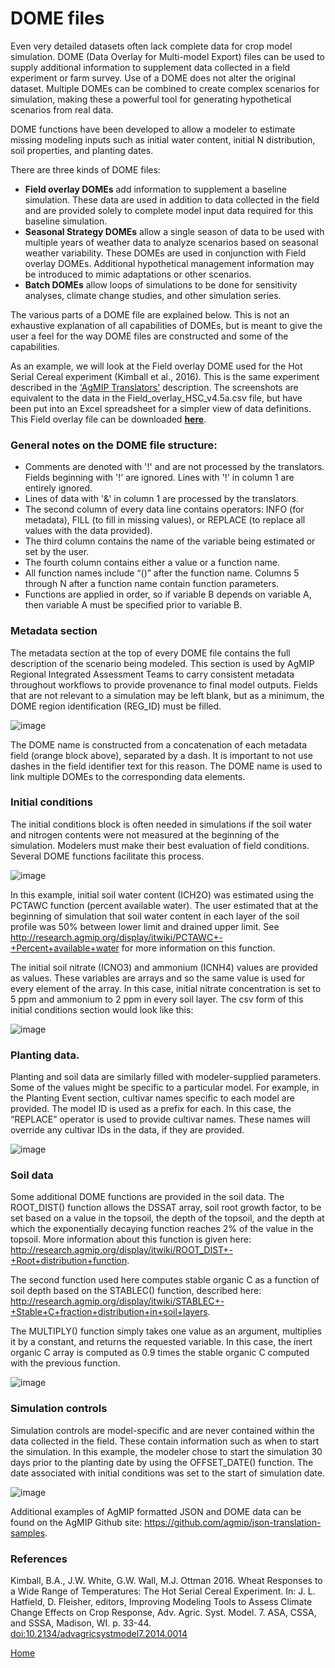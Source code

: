 # DOME files

Even very detailed datasets often lack complete data for crop model simulation. DOME (Data Overlay for Multi-model Export) files can be used to supply additional information to supplement data collected in a field experiment or farm survey. Use of a DOME does not alter the original dataset. Multiple DOMEs can be combined to create complex scenarios for simulation, making these a powerful tool for generating hypothetical scenarios from real data. 

DOME functions have been developed to allow a modeler to estimate missing modeling inputs such as initial water content, initial N distribution, soil properties, and planting dates.

There are three kinds of DOME files:
* **Field overlay DOMEs** add information to supplement a baseline simulation. These data are used in addition to data collected in the field and are provided solely to complete model input data required for this baseline simulation. 
* **Seasonal Strategy DOMEs** allow a single season of data to be used with multiple years of weather data to analyze scenarios based on seasonal weather variability. These  DOMEs are used in conjunction with Field overlay DOMEs. Additional hypothetical management information may be introduced to mimic adaptations or other scenarios.
* **Batch DOMEs** allow loops of simulations to be done for sensitivity analyses, climate change studies, and other simulation series. 

The various parts of a DOME file are explained below. This is not an exhaustive explanation of all capabilities of DOMEs, but is meant to give the user a feel for the way DOME files are constructed and some of the capabilities.

As an example, we will look at the Field overlay DOME used for the Hot Serial Cereal experiment (Kimball et al., 2016). This is the same experiment described in the ['AgMIP Translators'](AgMIP_translators.md) description. The screenshots are equivalent to the data in the Field_overlay_HSC_v4.5a.csv file, but have been put into an Excel spreadsheet for a simpler view of data definitions. This Field overlay file can be downloaded [**here**](https://github.com/agmip/json-translation-samples/blob/master/Wheat_HSC_SHORT/Field_overlay_HSC_v4.5.zip?raw=true). 

### General notes on the DOME file structure:
* Comments are denoted with '!' and are not processed by the translators. Fields beginning with '!' are ignored. Lines with '!' in column 1 are entirely ignored.
* Lines of data with '&' in column 1 are processed by the translators.
* The second column of every data line contains operators: INFO (for metadata), FILL (to fill in missing values), or REPLACE (to replace all values with the data provided).
* The third column contains the name of the variable being estimated or set by the user.
* The fourth column contains either a value or a function name. 
* All function names include “()” after the function name. Columns 5 through N after a function name contain function parameters. 
* Functions are applied in order, so if variable B depends on variable A, then variable A must be specified prior to variable B. 

### Metadata section
The metadata section at the top of every DOME file contains the full description of the scenario being modeled. This section is used by AgMIP Regional Integrated Assessment Teams to carry consistent metadata throughout workflows to provide provenance to final model outputs. Fields that are not relevant to a simulation may be left blank, but as a minimum, the DOME region identification (REG_ID) must be filled.

![image](https://raw.githubusercontent.com/agmip/agmip.github.io/master/docs/images/DOME1.JPG)

The DOME name is constructed from a concatenation of each metadata field (orange block above), separated by a dash. It is important to not use dashes in the field identifier text for this reason. The DOME name is used to link multiple DOMEs to the corresponding data elements.

### Initial conditions
The initial conditions block is often needed in simulations if the soil water and nitrogen contents were not measured at the beginning of the simulation. Modelers must make their best evaluation of field conditions. Several DOME functions facilitate this process.

![image](https://raw.githubusercontent.com/agmip/agmip.github.io/master/docs/images/DOME2.JPG)

In this example, initial soil water content (ICH2O) was estimated using the PCTAWC function (percent available water). The user estimated that at the beginning of simulation that soil water content in each layer of the soil profile was 50% between lower limit and drained upper limit. See http://research.agmip.org/display/itwiki/PCTAWC+-+Percent+available+water for more information on this function.

The initial soil nitrate (ICNO3) and ammonium (ICNH4) values are provided as values. These variables are arrays and so the same value is used for every element of the array. In this case, initial nitrate concentration is set to 5 ppm and ammonium to 2 ppm in every soil layer.
The csv form of this initial conditions section would look like this:

![image](https://raw.githubusercontent.com/agmip/agmip.github.io/master/docs/images/DOME3.JPG)

### Planting data. 
Planting and soil data are similarly filled with modeler-supplied parameters. Some of the values might be specific to a particular model. For example, in the Planting Event section, cultivar names specific to each model are provided. The model ID is used as a prefix for each. In this case, the “REPLACE” operator is used to provide cultivar names. These names will override any cultivar IDs in the data, if they are provided.

![image](https://raw.githubusercontent.com/agmip/agmip.github.io/master/docs/images/DOME4.JPG)

### Soil data
Some additional DOME functions are provided in the soil data. The ROOT_DIST() function allows the DSSAT array, soil root growth factor, to be set based on a value in the topsoil, the depth of the topsoil, and the depth at which the exponentially decaying function reaches 2% of the value in the topsoil.  More information about this function is given here: http://research.agmip.org/display/itwiki/ROOT_DIST+-+Root+distribution+function. 

The second function used here computes stable organic C as a function of soil depth based on the STABLEC() function, described here: http://research.agmip.org/display/itwiki/STABLEC+-+Stable+C+fraction+distribution+in+soil+layers. 

The MULTIPLY() function simply takes one value as an argument, multiplies it by a constant, and returns the requested variable. In this case, the inert organic C array is computed as 0.9 times the stable organic C computed with the previous function.

![image](https://raw.githubusercontent.com/agmip/agmip.github.io/master/docs/images/DOME5.JPG)

### Simulation controls 
Simulation controls are model-specific and are never contained within the data collected in the field. These contain information such as when to start the simulation. In this example, the modeler chose to start the simulation 30 days prior to the planting date by using the OFFSET_DATE() function. The date associated with initial conditions was set to the start of simulation date.

![image](https://raw.githubusercontent.com/agmip/agmip.github.io/master/docs/images/DOME6.JPG)

Additional examples of AgMIP formatted JSON and DOME data can be found on the AgMIP Github site:
https://github.com/agmip/json-translation-samples. 




### References

Kimball, B.A., J.W. White, G.W. Wall, M.J. Ottman 2016. Wheat Responses to a Wide Range of Temperatures: The Hot Serial Cereal Experiment. In: J. L. Hatfield, D. Fleisher, editors, Improving Modeling Tools to Assess Climate Change Effects on Crop Response, Adv. Agric. Syst. Model. 7. ASA, CSSA, and SSSA, Madison, WI. p. 33-44. [doi:10.2134/advagricsystmodel7.2014.0014](https://doi.org/10.2134/advagricsystmodel7.2014.0014)



[Home](index.md)
